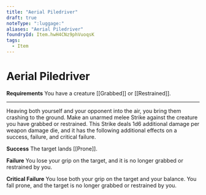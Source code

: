 ```yaml
---
title: "Aerial Piledriver"
draft: true
noteType: ":luggage:"
aliases: "Aerial Piledriver"
foundryId: Item.hwH4CNz9phVuoqsK
tags:
  - Item
---
```


# Aerial Piledriver

**Requirements** You have a creature [[Grabbed]] or [[Restrained]].

* * *

Heaving both yourself and your opponent into the air, you bring them crashing to the ground. Make an unarmed melee Strike against the creature you have grabbed or restrained. This Strike deals 1d6 additional damage per weapon damage die, and it has the following additional effects on a success, failure, and critical failure.

**Success** The target lands [[Prone]].

**Failure** You lose your grip on the target, and it is no longer grabbed or restrained by you.

**Critical Failure** You lose both your grip on the target and your balance. You fall prone, and the target is no longer grabbed or restrained by you.

